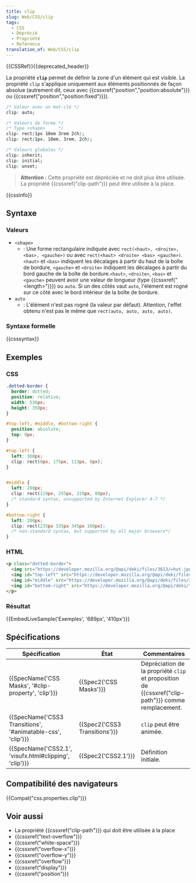 ```yaml
---
title: clip
slug: Web/CSS/clip
tags:
  - CSS
  - Déprécié
  - Propriété
  - Reference
translation_of: Web/CSS/clip
---
```

{{CSSRef}}{{deprecated_header}}

La propriété **`clip`** permet de définir la zone d'un élément qui est visible. La propriété `clip` s'applique uniquement aux éléments positionnés de façon absolue (autrement dit, ceux avec {{cssxref("position","position:absolute")}} ou {{cssxref("position","position:fixed")}}).

```css
/* Valeur avec un mot-clé */
clip: auto;

/* Valeurs de forme */
/* Type <shape>     */
clip: rect(1px 10em 3rem 2ch);
clip: rect(1px, 10em, 3rem, 2ch);

/* Valeurs globales */
clip: inherit;
clip: initial;
clip: unset;
```

> **Attention :** Cette propriété est dépréciée et ne doit plus être utilisée. La propriété {{cssxref("clip-path")}} peut être utilisée à la place.

{{cssinfo}}

## Syntaxe

### Valeurs

- `<shape>`
  - : Une forme rectangulaire indiquée avec `rect(<haut>, <droite>, <bas>, <gauche>)` ou avec `rect(<haut> <droite> <bas> <gauche>)`. `<haut>` et `<bas>` indiquent les décalages à partir du haut de la boîte de bordure, `<gauche>` et `<droite>` indiquent les décalages à partir du bord gauche de la boîte de bordure.`<haut>`, `<droite>`, `<bas>` et `<gauche>` peuvent avoir une valeur de longueur (type {{cssxref("&lt;length&gt;")}}) ou `auto`. Si un des côtés vaut `auto`, l'élément est rogné sur ce côté avec le bord intérieur de la boîte de bordure.
- `auto`
  - : L'élément n'est pas rogné (la valeur par défaut). Attention, l'effet obtenu n'est pas le même que `rect(auto, auto, auto, auto)`.

### Syntaxe formelle

{{csssyntax}}

## Exemples

### CSS

```css
.dotted-border {
  border: dotted;
  position: relative;
  width: 536px;
  height: 350px;
}

#top-left, #middle, #bottom-right {
  position: absolute;
  top: 0px;
}

#top-left {
  left: 360px;
  clip: rect(0px, 175px, 113px, 0px);
}


#middle {
  left: 280px;
  clip: rect(119px, 255px, 229px, 80px);
  /* standard syntax, unsupported by Internet Explorer 4-7 */
}

#bottom-right {
  left: 200px;
  clip: rect(235px 335px 345px 160px);
  /* non-standard syntax, but supported by all major browsers*/
}
```

### HTML

```html
<p class="dotted-border">
  <img src="https://developer.mozilla.org/@api/deki/files/3613/=hut.jpg" title="Original graphic">
  <img id="top-left" src="https://developer.mozilla.org/@api/deki/files/3613/=hut.jpg" title="Graphic clipped to upper left">
  <img id="middle" src="https://developer.mozilla.org/@api/deki/files/3613/=hut.jpg" title="Graphic clipped towards middle">
  <img id="bottom-right" src="https://developer.mozilla.org/@api/deki/files/3613/=hut.jpg" title="Graphic clipped to bottom right">
</p>
```

### Résultat

{{EmbedLiveSample('Exemples', '689px', '410px')}}

## Spécifications

| Spécification                                                                    | État                                     | Commentaires                                                                                                |
| -------------------------------------------------------------------------------- | ---------------------------------------- | ----------------------------------------------------------------------------------------------------------- |
| {{SpecName('CSS Masks', '#clip-property', 'clip')}}             | {{Spec2('CSS Masks')}}             | Dépréciation de la propriété `clip` et proposition de  {{cssxref("clip-path")}} comme remplacement. |
| {{SpecName('CSS3 Transitions', '#animatable-css', 'clip')}} | {{Spec2('CSS3 Transitions')}} | `clip` peut être animée.                                                                                    |
| {{SpecName('CSS2.1', 'visufx.html#clipping', 'clip')}}         | {{Spec2('CSS2.1')}}                 | Définition initiale.                                                                                        |

## Compatibilité des navigateurs

{{Compat("css.properties.clip")}}

## Voir aussi

- La propriété {{cssxref("clip-path")}} qui doit être utilisée à la place
- {{cssxref("text-overflow")}}
- {{cssxref("white-space")}}
- {{cssxref("overflow-x")}}
- {{cssxref("overflow-y")}}
- {{cssxref("overflow")}}
- {{cssxref("display")}}
- {{cssxref("position")}}
